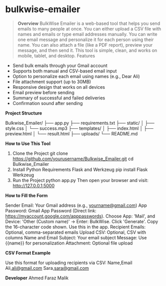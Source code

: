 # bulkwise-emailer
> **Overview**
BulkWise Emailer is a web-based tool that helps you send emails to many people at once. You can either upload a CSV file with names and emails or type email addresses manually. You can write one email message and personalize it for each person using their name. You can also attach a file (like a PDF report), preview your message, and then send it. This tool is simple, clean, and works on mobile, tablet, and desktop.
Features

- Send bulk emails through your Gmail account
- Supports both manual and CSV-based email input
- Option to personalize each email using names (e.g., Dear Ali)
- File attachment support (up to 30MB)
- Responsive design that works on all devices
- Email preview before sending
- Summary of successful and failed deliveries
- Confirmation sound after sending

**Project Structure**

Bulkwise_Emailer/
├── app.py
├── requirements.txt
├── static/
│   ├── style.css
│   └── success.mp3
├── templates/
│   ├── index.html
│   ├── preview.html
│   └── result.html
├── uploads/
└── README.md

**How to Use This Tool**

1. Clone the Project
git clone https://github.com/yourusername/Bulkwise_Emailer.git
cd Bulkwise_Emailer
2. Install Python Requirements
Flask and Werkzeug
pip install Flask Werkzeug
3. Run the Project
python app.py
Then open your browser and visit: http://127.0.0.1:5000

**How to Fill the Form**

Sender Email: Your Gmail address (e.g., yourname@gmail.com)
App Password: Gmail App Password (Direct link: https://myaccount.google.com/apppasswords). Choose App: 'Mail', and Device: 'Other (Custom name)' → Enter: BulkWise. Click 'Generate'. Copy the 16-character code shown. Use this in the app.
Recipient Emails: Optional, comma-separated emails
Upload CSV: Optional, CSV with columns Name and Email
Subject: Your email subject
Message: Use {{name}} for personalization
Attachment: Optional file upload

**CSV Format Example**

Use this format for uploading recipients via CSV:
Name,Email
Ali,ali@gmail.com
Sara,sara@gmail.com

**Developer**
Ahmed Faraz Malik
